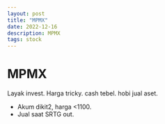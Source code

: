 ```yaml
---
layout: post
title: "MPMX"
date: 2022-12-16
description: MPMX
tags: stock
---
```


# MPMX


Layak invest. Harga tricky. cash tebel. hobi jual aset.

- Akum dikit2, harga <1100.
- Jual saat SRTG out.
